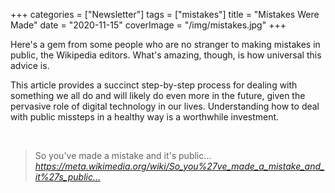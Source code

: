 +++
categories = ["Newsletter"]
tags = ["mistakes"]
title = "Mistakes Were Made"
date = "2020-11-15"
coverImage = "/img/mistakes.jpg"
+++

Here's a gem from some people who are no stranger to making mistakes in public, the Wikipedia editors. What's amazing, though, is how universal this advice is.
 
<!--more-->

This article provides a succinct step-by-step process for dealing with something we all do and will likely do even more in the future, given the pervasive role of digital technology in our lives. Understanding how to deal with public missteps in a healthy way is a worthwhile investment.

<br>

<blockquote class="quoteback" darkmode="" data-title="So%20you've%20made%20a%20mistake%20and%20it's%20public...%20-%20Meta" data-author="" cite="https://meta.wikimedia.org/wiki/So_you%27ve_made_a_mistake_and_it%27s_public...">
So you've made a mistake and it's public...
<footer><cite> <a href="https://meta.wikimedia.org/wiki/So_you%27ve_made_a_mistake_and_it%27s_public...">https://meta.wikimedia.org/wiki/So_you%27ve_made_a_mistake_and_it%27s_public...</a></cite></footer>
</blockquote><script note="" src="https://cdn.jsdelivr.net/gh/Blogger-Peer-Review/quotebacks@1/quoteback.js"></script>
